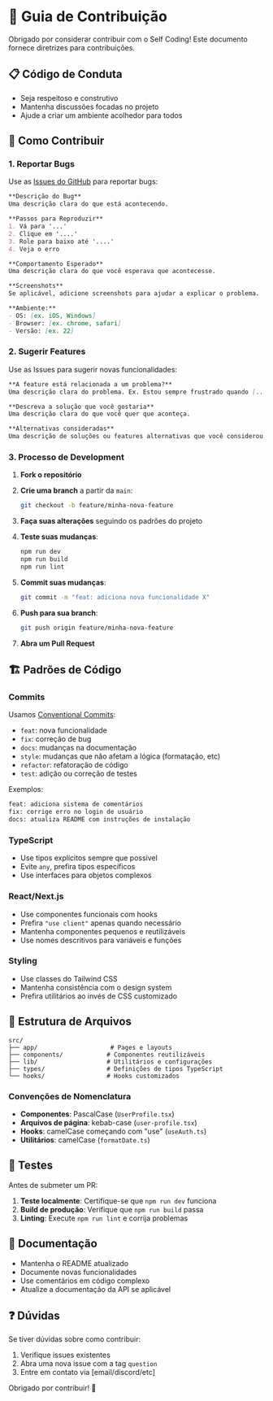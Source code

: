 # 🤝 Guia de Contribuição

Obrigado por considerar contribuir com o Self Coding! Este documento fornece diretrizes para contribuições.

## 📋 Código de Conduta

- Seja respeitoso e construtivo
- Mantenha discussões focadas no projeto
- Ajude a criar um ambiente acolhedor para todos

## 🚀 Como Contribuir

### 1. Reportar Bugs

Use as [Issues do GitHub](https://github.com/Dslpss/Coding/issues) para reportar bugs:

```markdown
**Descrição do Bug**
Uma descrição clara do que está acontecendo.

**Passos para Reproduzir**
1. Vá para '...'
2. Clique em '....'
3. Role para baixo até '....'
4. Veja o erro

**Comportamento Esperado**
Uma descrição clara do que você esperava que acontecesse.

**Screenshots**
Se aplicável, adicione screenshots para ajudar a explicar o problema.

**Ambiente:**
- OS: [ex. iOS, Windows]
- Browser: [ex. chrome, safari]
- Versão: [ex. 22]
```

### 2. Sugerir Features

Use as Issues para sugerir novas funcionalidades:

```markdown
**A feature está relacionada a um problema?**
Uma descrição clara do problema. Ex. Estou sempre frustrado quando [...]

**Descreva a solução que você gostaria**
Uma descrição clara do que você quer que aconteça.

**Alternativas consideradas**
Uma descrição de soluções ou features alternativas que você considerou.
```

### 3. Processo de Development

1. **Fork o repositório**
2. **Crie uma branch** a partir da `main`:
   ```bash
   git checkout -b feature/minha-nova-feature
   ```

3. **Faça suas alterações** seguindo os padrões do projeto

4. **Teste suas mudanças**:
   ```bash
   npm run dev
   npm run build
   npm run lint
   ```

5. **Commit suas mudanças**:
   ```bash
   git commit -m "feat: adiciona nova funcionalidade X"
   ```

6. **Push para sua branch**:
   ```bash
   git push origin feature/minha-nova-feature
   ```

7. **Abra um Pull Request**

## 🏗 Padrões de Código

### Commits
Usamos [Conventional Commits](https://www.conventionalcommits.org/):

- `feat`: nova funcionalidade
- `fix`: correção de bug
- `docs`: mudanças na documentação
- `style`: mudanças que não afetam a lógica (formatação, etc)
- `refactor`: refatoração de código
- `test`: adição ou correção de testes

Exemplos:
```bash
feat: adiciona sistema de comentários
fix: corrige erro no login de usuário
docs: atualiza README com instruções de instalação
```

### TypeScript
- Use tipos explícitos sempre que possível
- Evite `any`, prefira tipos específicos
- Use interfaces para objetos complexos

### React/Next.js
- Use componentes funcionais com hooks
- Prefira `"use client"` apenas quando necessário
- Mantenha componentes pequenos e reutilizáveis
- Use nomes descritivos para variáveis e funções

### Styling
- Use classes do Tailwind CSS
- Mantenha consistência com o design system
- Prefira utilitários ao invés de CSS customizado

## 📁 Estrutura de Arquivos

```
src/
├── app/                    # Pages e layouts
├── components/            # Componentes reutilizáveis
├── lib/                   # Utilitários e configurações
├── types/                 # Definições de tipos TypeScript
└── hooks/                 # Hooks customizados
```

### Convenções de Nomenclatura

- **Componentes**: PascalCase (`UserProfile.tsx`)
- **Arquivos de página**: kebab-case (`user-profile.tsx`)
- **Hooks**: camelCase começando com "use" (`useAuth.ts`)
- **Utilitários**: camelCase (`formatDate.ts`)

## 🧪 Testes

Antes de submeter um PR:

1. **Teste localmente**: Certifique-se que `npm run dev` funciona
2. **Build de produção**: Verifique que `npm run build` passa
3. **Linting**: Execute `npm run lint` e corrija problemas

## 📝 Documentação

- Mantenha o README atualizado
- Documente novas funcionalidades
- Use comentários em código complexo
- Atualize a documentação da API se aplicável

## ❓ Dúvidas

Se tiver dúvidas sobre como contribuir:

1. Verifique issues existentes
2. Abra uma nova issue com a tag `question`
3. Entre em contato via [email/discord/etc]

Obrigado por contribuir! 🎉
